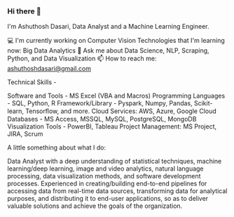 ### Hi there 👋

I'm Ashuthosh Dasari, Data Analyst and a Machine Learning Engineer.

💻 I'm currently working on Computer Vision
Technologies that I'm learning now: Big Data Analytics
💬 Ask me about Data Science, NLP, Scraping, Python, and Data Visualization
📫 How to reach me: ashuthoshdasari@gmail.com


Technical Skills -

Software and Tools - MS Excel (VBA and Macros)
Programming Languages - SQL, Python, R
Framework/Library - Pyspark, Numpy, Pandas, Scikit-learn, Tensorﬂow, and more.
Cloud Services: AWS, Azure, Google Cloud
Databases - MS Access, MSSQL, MySQL, PostgreSQL, MongoDB
Visualization Tools - PowerBI, Tableau
Project Management: MS Project, JIRA, Scrum


A little something about what I do:

Data Analyst with a deep understanding of statistical techniques, machine learning/deep learning, image and video analytics, natural language processing, data visualization methods, and software development processes. Experienced in creating/building end-to-end pipelines for accessing data from real-time data sources, transforming data for analytical purposes, and distributing it to end-user applications, so as to deliver valuable solutions and achieve the goals of the organization.
